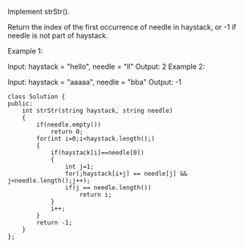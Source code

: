 Implement strStr().

Return the index of the first occurrence of needle in haystack, or -1 if needle is not part of haystack.

Example 1:

Input: haystack = "hello", needle = "ll"
Output: 2
Example 2:

Input: haystack = "aaaaa", needle = "bba"
Output: -1

```
class Solution {
public:
    int strStr(string haystack, string needle) 
    {
        if(needle.empty())
            return 0;
        for(int i=0;i<haystack.length();)
        {
            if(haystack[i]==needle[0])
            {
                int j=1;
                for(;haystack[i+j] == needle[j] && j<needle.length();j++);
                if(j == needle.length())
                    return i;
            }
            i++;
        }
        return -1;
    }
};
```